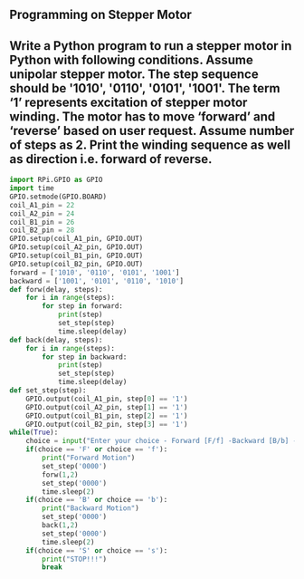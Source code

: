 ## Programming on Stepper Motor
## Write a Python program to run a stepper motor in Python with following conditions. Assume unipolar stepper motor. The step sequence should be '1010', '0110', '0101', '1001'. The term ‘1’ represents excitation of stepper motor winding. The motor has to move ‘forward’ and ‘reverse’ based on user request. Assume number of steps as 2. Print the winding sequence as well as direction i.e. forward of reverse.
```python
import RPi.GPIO as GPIO
import time
GPIO.setmode(GPIO.BOARD)
coil_A1_pin = 22
coil_A2_pin = 24
coil_B1_pin = 26
coil_B2_pin = 28
GPIO.setup(coil_A1_pin, GPIO.OUT)
GPIO.setup(coil_A2_pin, GPIO.OUT)
GPIO.setup(coil_B1_pin, GPIO.OUT)
GPIO.setup(coil_B2_pin, GPIO.OUT)
forward = ['1010', '0110', '0101', '1001']
backward = ['1001', '0101', '0110', '1010']
def forw(delay, steps):
    for i in range(steps):
        for step in forward:
            print(step)
            set_step(step)
            time.sleep(delay)
def back(delay, steps):
    for i in range(steps):
        for step in backward:
            print(step)
            set_step(step)
            time.sleep(delay)
def set_step(step):
    GPIO.output(coil_A1_pin, step[0] == '1')
    GPIO.output(coil_A2_pin, step[1] == '1')
    GPIO.output(coil_B1_pin, step[2] == '1')
    GPIO.output(coil_B2_pin, step[3] == '1')
while(True):
    choice = input("Enter your choice - Forward [F/f] -Backward [B/b] - Stop [S/s]: ")
    if(choice == 'F' or choice == 'f'):
        print("Forward Motion")
        set_step('0000')
        forw(1,2)
        set_step('0000')
        time.sleep(2)
    if(choice == 'B' or choice == 'b'):
        print("Backward Motion")
        set_step('0000')
        back(1,2)
        set_step('0000')
        time.sleep(2)
    if(choice == 'S' or choice == 's'):
        print("STOP!!!")
        break
```